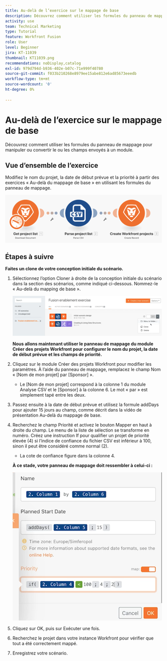 ```yaml
---
title: Au-delà de l’exercice sur le mappage de base
description: Découvrez comment utiliser les formules du panneau de mappage pour manipuler ou convertir le ou les champs envoyés à un module.
activity: use
team: Technical Marketing
type: Tutorial
feature: Workfront Fusion
role: User
level: Beginner
jira: KT-11039
thumbnail: KT11039.png
recommendations: noDisplay,catalog
exl-id: 979d794d-b936-402e-b07c-71e999f40780
source-git-commit: f033b210268e8979ee15abe812e6ad85673eeedb
workflow-type: tm+mt
source-wordcount: '0'
ht-degree: 0%

---
```


# Au-delà de l’exercice sur le mappage de base

Découvrez comment utiliser les formules du panneau de mappage pour manipuler ou convertir le ou les champs envoyés à un module.

## Vue d’ensemble de l’exercice

Modifiez le nom du projet, la date de début prévue et la priorité à partir des exercices « Au-delà du mappage de base » en utilisant les formules du panneau de mappage.

![Image 1 - Au-delà du mappage de base.](../12-exercises/assets/beyond-basic-mapping-walkthrough-1.png)

## Étapes à suivre

**Faites un clone de votre conception initiale du scénario.**

1. Sélectionnez l’option Cloner à droite de la conception initiale du scénario dans la section des scénarios, comme indiqué ci-dessous. Nommez-le « Au-delà du mapping de base ».

   ![Image 2 - Au-delà du mappage de base](../12-exercises/assets/beyond-basic-mapping-walkthrough-2.png)

   **Nous allons maintenant utiliser le panneau de mappage du module Créer des projets Workfront pour configurer le nom du projet, la date de début prévue et les champs de priorité.**

1. Cliquez sur le module Créer des projets Workfront pour modifier les paramètres. À l’aide du panneau de mappage, remplacez le champ Nom « [Nom de mon projet] par [Sponsor] ».

   + Le [Nom de mon projet] correspond à la colonne 1 du module Analyse CSV et le [Sponsor] à la colonne 6. Le mot « par » est simplement tapé entre les deux.

1. Passez ensuite à la date de début prévue et utilisez la formule addDays pour ajouter 15 jours au champ, comme décrit dans la vidéo de présentation Au-delà du mappage de base.
1. Recherchez le champ Priorité et activez le bouton Mapper en haut à droite du champ. Le menu de la liste de sélection se transforme en numéro. Créez une instruction If pour qualifier un projet de priorité élevée (4) si l’indice de confiance du fichier CSV est inférieur à 100, sinon il peut être considéré comme normal (2).

   + La cote de confiance figure dans la colonne 4.

   **À ce stade, votre panneau de mappage doit ressembler à celui-ci :**

   ![Image 3 - Au-delà du mappage de base](../12-exercises/assets/beyond-basic-mapping-walkthrough-3.png)

1. Cliquez sur OK, puis sur Exécuter une fois.
1. Recherchez le projet dans votre instance Workfront pour vérifier que tout a été correctement mappé.
1. Enregistrez votre scénario.
